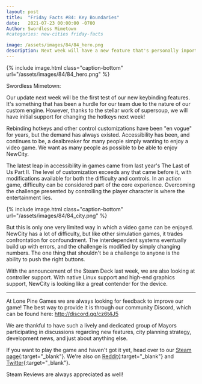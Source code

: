 ```yaml
---
layout: post
title:  "Friday Facts #84: Key Boundaries"
date:   2021-07-23 00:00:00 -0700
Author: Swordless Mimetown
#categories: new-cities friday-facts

image: /assets/images/84/84_hero.png
description: Next week will have a new feature that's personally important to me.
---
```


{% include image.html class="caption-bottom"
  url="/assets/images/84/84_hero.png"
%}

Swordless Mimetown:

Our update next week will be the first test of our new keybinding features. It's something that has been a hurdle for our team due to the nature of our custom engine. However, thanks to the stellar work of supersoup, we will have initial support for changing the hotkeys next week!

Rebinding hotkeys and other control customizations have been "en vogue" for years, but the demand has always existed. Accessibility has been, and continues to be, a dealbreaker for many people simply wanting to enjoy a video game. We want as many people as possible to be able to enjoy NewCity.

The latest leap in accessibility in games came from last year's The Last of Us Part II. The level of customization exceeds any that came before it, with modifications available for both the difficulty and controls. In an action game, difficulty can be considered part of the core experience. Overcoming the challenge presented by controlling the player character is where the entertainment lies. 

{% include image.html class="caption-bottom"
  url="/assets/images/84/84_city.png"
%}

But this is only one very limited way in which a video game can be enjoyed. NewCity has a lot of difficulty, but like other simulation games, it trades confrontation for confoundment. The interdependent systems eventually build up with errors, and the challenge is modified by simply changing numbers. The one thing that shouldn't be a challenge to anyone is the ability to push the right buttons. 

With the announcement of the Steam Deck last week, we are also looking at controller support. With native Linux support and high-end graphics support, NewCity is looking like a great contender for the device. 

---

At Lone Pine Games we are always looking for feedback to improve our game! The best way to provide it is through our community Discord, which can be found here: http://discord.gg/cz6t4J5

We are thankful to have such a lively and dedicated group of Mayors participating in discussions regarding new features, city planning strategy, development news, and just about anything else.

If you want to play the game and haven't got it yet, head over to our [Steam page]{:target="_blank"}. We're also on [Reddit]{:target="_blank"} and [Twitter]{:target="_blank"}. 

Steam Reviews are always appreciated as well!

[Discord]:  http://discord.gg/cz6t4J5
[Steam page]: https://store.steampowered.com/app/1067860/NewCity/
[Reddit]: https://www.reddit.com/r/NewCity
[Twitter]: https://twitter.com/lone_pine_games



